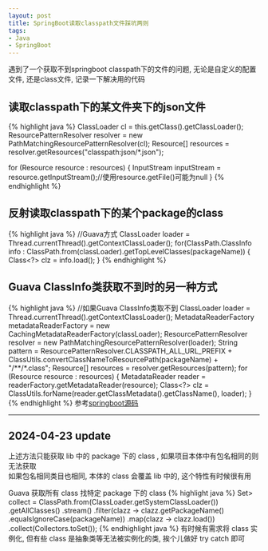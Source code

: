 ```yaml
---
layout: post
title: SpringBoot读取classpath文件踩坑两则
tags: 
- Java
- SpringBoot
---
```


遇到了一个获取不到springboot classpath下的文件的问题, 无论是自定义的配置文件, 还是class文件, 记录一下解决用的代码  

## 读取classpath下的某文件夹下的json文件
{% highlight java %}
ClassLoader cl = this.getClass().getClassLoader();
ResourcePatternResolver resolver = new PathMatchingResourcePatternResolver(cl);
Resource[] resources = resolver.getResources("classpath:json/*.json");

for (Resource resource : resources) {
    InputStream inputStream = resource.getInputStream();//使用resource.getFile()可能为null
}
{% endhighlight %}

## 反射读取classpath下的某个package的class
{% highlight java %}
//Guava方式
ClassLoader loader = Thread.currentThread().getContextClassLoader();
for(ClassPath.ClassInfo info : ClassPath.from(classLoader).getTopLevelClasses(packageName)) {
    Class<?> clz = info.load();
}
{% endhighlight %}
## Guava ClassInfo类获取不到时的另一种方式
{% highlight java %}
//如果Guava ClassInfo类取不到
ClassLoader loader = Thread.currentThread().getContextClassLoader();
MetadataReaderFactory metadataReaderFactory = new CachingMetadataReaderFactory(classLoader);
ResourcePatternResolver resolver = new PathMatchingResourcePatternResolver(loader);
String pattern = ResourcePatternResolver.CLASSPATH_ALL_URL_PREFIX + ClassUtils.convertClassNameToResourcePath(packageName) + "/**/*.class";
Resource[] resources = resolver.getResources(pattern);
for (Resource resource : resources) {
    MetadataReader reader = readerFactory.getMetadataReader(resource);
    Class<?> clz = ClassUtils.forName(reader.getClassMetadata().getClassName(), loader);
}
{% endhighlight %}
参考[springboot源码](https://github.com/spring-projects/spring-boot/blob/master/spring-boot-project/spring-boot/src/main/java/org/springframework/boot/liquibase/SpringPackageScanClassResolver.java)

--- 

## 2024-04-23 update 
上述方法只能获取 lib 中的 package 下的 class , 如果项目本体中有包名相同的则无法获取   
如果包名相同类目也相同, 本体的 class 会覆盖 lib 中的, 这个特性有时候很有用  
 
Guava 获取所有 class 找特定 package 下的 class
{% highlight java %}
Set<? extends Class<?>> collect = ClassPath.from(ClassLoader.getSystemClassLoader())
      .getAllClasses()
      .stream()
      .filter(clazz -> clazz.getPackageName()
        .equalsIgnoreCase(packageName))
      .map(clazz -> clazz.load())
      .collect(Collectors.toSet());
{% endhighlight java %}
有时候有需求将 class 实例化, 但有些 class 是抽象类等无法被实例化的类, 挨个儿做好 try catch 即可
